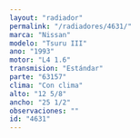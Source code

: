 ```yaml
---
layout: "radiador"
permalink: "/radiadores/4631/"
marca: "Nissan"
modelo: "Tsuru III"
ano: "1993"
motor: "L4 1.6"
transmision: "Estándar"
parte: "63157"
clima: "Con clima"
alto: "12 5/8"
ancho: "25 1/2"
observaciones: ""
id: "4631"
---
```


